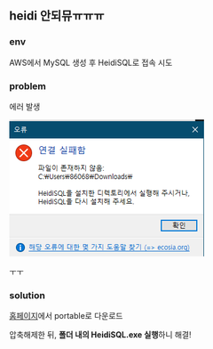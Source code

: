 ## heidi 안되뮤ㅠㅠㅠ

### env
AWS에서 MySQL 생성 후 HeidiSQL로 접속 시도


### problem
에러 발생

![Alt text](../img/heidi_error.PNG)

ㅜㅜ
### solution
[홈페이지](https://www.heidisql.com/download.php)에서 portable로 다운로드

압축해제한 뒤, **폴더 내의 HeidiSQL.exe 실행**하니 해결!